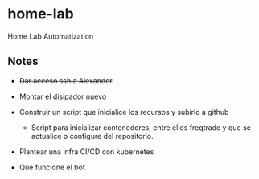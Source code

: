 # home-lab
Home Lab Automatization

## Notes
 
- ~~Dar acceso ssh a Alexander~~

- Montar el disipador nuevo

- Construir un script que inicialice los recursos y subirlo a github

	- Script para inicializar contenedores, entre ellos freqtrade y que se actualice o configure del repositorio.

- Plantear una infra CI/CD con kubernetes
- Que funcione el bot
